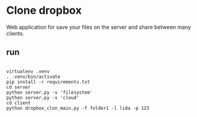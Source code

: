 ﻿# Clone dropbox
Web application for save your files on the server and share between many clients.

## run
```

virtualenv .venv
. .venv/bin/activate
pip install -r requirements.txt
cd server
python server.py -s 'filesystem'
python server.py -s 'cloud'
cd client
python dropbox_clon_main.py -f folder1 -l lida -p 123
```
